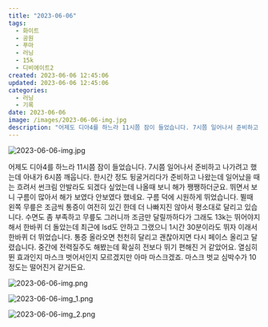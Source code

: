 ```yaml
---
title: "2023-06-06"
tags:
  - 화이트
  - 공원
  - 푸마
  - 러닝
  - 15k
  - 디비에이트2
created: 2023-06-06 12:45:06
updated: 2023-06-06 12:45:06
categories:
  - 러닝
  - 기록
date: 2023-06-06
image: /images/2023-06-06-img.jpg
description: "어제도 디아4를 하느라 11시쯤 잠이 들었습니다. 7시쯤 일어나서 준비하고 나가려고 했는데 아내가 6시쯤 깨웁니다. 한시간 정도 뒹굴거리다가 준비하고 나왔는데 일어났을 때는 흐려서 썬크림 안발라도 되겠다 싶었는데 나올때 보니 해가 쨍쨍하더군요. 뛰면서 보니 구름이 많아서 해가 보였다 안"
---
```


![2023-06-06-img.jpg](/images/2023-06-06-img.jpg)
 
 

어제도 디아4를 하느라 11시쯤 잠이 들었습니다. 7시쯤 일어나서 준비하고 나가려고 했는데 아내가 6시쯤 깨웁니다. 한시간 정도 뒹굴거리다가 준비하고 나왔는데 일어났을 때는 흐려서 썬크림 안발라도 되겠다 싶었는데 나올때 보니 해가 쨍쨍하더군요. 뛰면서 보니 구름이 많아서 해가 보였다 안보였다 했네요. 구름 덕에 시원하게 뛰었습니다.
뛸때 왼쪽 무릎은 조금씩 통증이 여전히 있긴 한데 더 나빠지진 않아서 평소대로 달리고 있습니다.
수면도 좀 부족하고 무릎도 그러니까 조금만 달릴까하다가 그래도 13k는 뛰어야지 해서 한바퀴 더 돌았는데 최근에 lsd도 안하고 그랬으니 1시간 30분이라도 뛰자 이래서 한바퀴 더 뛰었습니다. 통증 올라오면 천천히 달리고 괜찮아지면 다시 페이스 올리고 달렸습니다.
중간에 전력질주도 해봤는데 확실히 전보다 뛰기 편해진 거 같았어요. 열심히 뛴 효과인지 마스크 벗어서인지 모르겠지만 아마 마스크겠죠. 마스크 벗교 심박수가 10 정도는 떨어진거 같거든요.

 
 ![2023-06-06-img.png](/images/2023-06-06-img.png)
 
 

 
 ![2023-06-06-img_1.png](/images/2023-06-06-img_1.png)
 
 

 
 ![2023-06-06-img_2.png](/images/2023-06-06-img_2.png)
